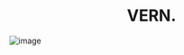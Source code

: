 <h1 align="center">
  VERN.
</h1>

![image](https://img001.prntscr.com/file/img001/f-o1nE4HTSOM_QPeNfl-jQ.png)
